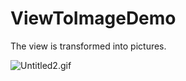 # ViewToImageDemo
The view is transformed into pictures.


![Untitled2.gif](http://upload-images.jianshu.io/upload_images/1804437-552539da7f004a57.gif?imageMogr2/auto-orient/strip)
